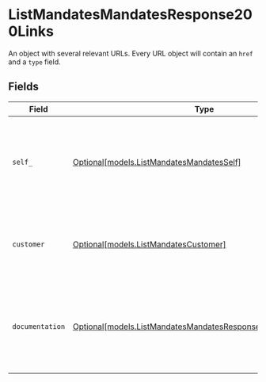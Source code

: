 # ListMandatesMandatesResponse200Links

An object with several relevant URLs. Every URL object will contain an `href` and a `type` field.


## Fields

| Field                                                                                                                      | Type                                                                                                                       | Required                                                                                                                   | Description                                                                                                                |
| -------------------------------------------------------------------------------------------------------------------------- | -------------------------------------------------------------------------------------------------------------------------- | -------------------------------------------------------------------------------------------------------------------------- | -------------------------------------------------------------------------------------------------------------------------- |
| `self_`                                                                                                                    | [Optional[models.ListMandatesMandatesSelf]](../models/listmandatesmandatesself.md)                                         | :heavy_minus_sign:                                                                                                         | In v2 endpoints, URLs are commonly represented as objects with an `href` and `type` field.                                 |
| `customer`                                                                                                                 | [Optional[models.ListMandatesCustomer]](../models/listmandatescustomer.md)                                                 | :heavy_minus_sign:                                                                                                         | The API resource URL of the [customer](get-customer) that this mandate belongs to.                                         |
| `documentation`                                                                                                            | [Optional[models.ListMandatesMandatesResponse200Documentation]](../models/listmandatesmandatesresponse200documentation.md) | :heavy_minus_sign:                                                                                                         | In v2 endpoints, URLs are commonly represented as objects with an `href` and `type` field.                                 |